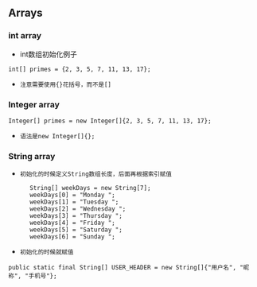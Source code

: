 ## Arrays

### int array
* int数组初始化例子
```text
int[] primes = {2, 3, 5, 7, 11, 13, 17};
```
* `注意需要使用{}花括号，而不是[]`

### Integer array
```text
Integer[] primes = new Integer[]{2, 3, 5, 7, 11, 13, 17};
```
* `语法是new Integer[]{};`

### String array
* `初始化的时候定义String数组长度，后面再根据索引赋值`
```text
      String[] weekDays = new String[7];
      weekDays[0] = "Monday ";
      weekDays[1] = "Tuesday ";
      weekDays[2] = "Wednesday ";
      weekDays[3] = "Thursday ";
      weekDays[4] = "Friday ";
      weekDays[5] = "Saturday ";
      weekDays[6] = "Sunday ";
```
* `初始化的时候就赋值`
```text
public static final String[] USER_HEADER = new String[]{"用户名", "昵称", "手机号"};
```










